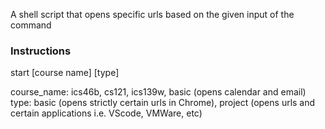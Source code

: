 A shell script that opens specific urls based on the given input of the command

### Instructions

start [course name] [type]

course_name: ics46b, cs121, ics139w, basic (opens calendar and email)
type: basic (opens strictly certain urls in Chrome), project (opens urls and certain applications i.e. VScode, VMWare, etc)
